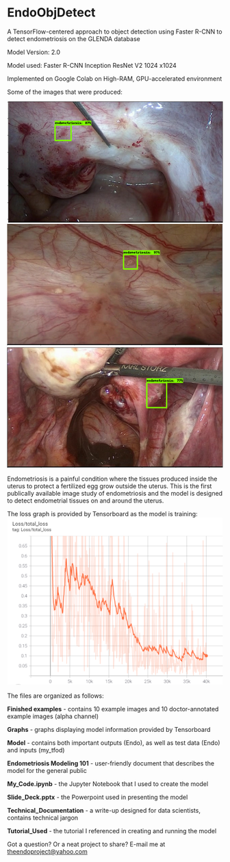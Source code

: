# EndoObjDetect
A TensorFlow-centered approach to object detection using Faster R-CNN to detect endometriosis on the GLENDA database

Model Version: 2.0

Model used: Faster R-CNN Inception ResNet V2 1024 x1024

Implemented on Google Colab on High-RAM, GPU-accelerated environment

Some of the images that were produced:

![alt text](https://github.com/awicklund/EndoObjDetect/blob/main/Finished%20examples/4.png)
![alt text](https://github.com/awicklund/EndoObjDetect/blob/main/Finished%20examples/73.png)
![alt text](https://github.com/awicklund/EndoObjDetect/blob/main/Finished%20examples/51.png)

Endometriosis is a painful condition where the tissues produced inside the uterus to protect a fertilized egg grow outside the uterus. This is the first publically available image study of endometriosis and the model is designed to detect endometrial tissues on and around the uterus.

The loss graph is provided by Tensorboard as the model is training:
![alt text](https://github.com/awicklund/EndoObjDetect/blob/main/Graphs/Total%20loss.png)

The files are organized as follows:

**Finished examples** - contains 10 example images and 10 doctor-annotated example images (alpha channel)

**Graphs** - graphs displaying model information provided by Tensorboard

**Model** - contains both important outputs (Endo), as well as test data (Endo) and inputs (my_tfod)

**Endometriosis Modeling 101** - user-friendly document that describes the model for the general public

**My_Code.ipynb** - the Jupyter Notebook that I used to create the model

**Slide_Deck.pptx** - the Powerpoint used in presenting the model

**Technical_Documentation** - a write-up designed for data scientists, contains technical jargon

**Tutorial_Used** - the tutorial I referenced in creating and running the model


Got a question? Or a neat project to share? E-mail me at theendoproject@yahoo.com

